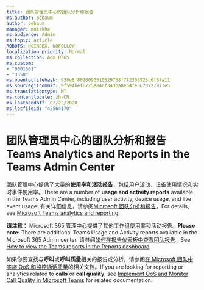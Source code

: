 ```yaml
---
title: 团队管理员中心的团队分析和报告
ms.author: pebaum
author: pebaum
manager: mnirkhe
ms.audience: Admin
ms.topic: article
ROBOTS: NOINDEX, NOFOLLOW
localization_priority: Normal
ms.collection: Adm_O365
ms.custom:
- "9001501"
- "3558"
ms.openlocfilehash: 938e8f8020090510529738f7f2308923c6f67a11
ms.sourcegitcommit: 9f594bef6725e846f343ba8eb4fe5620727971e5
ms.translationtype: MT
ms.contentlocale: zh-CN
ms.lasthandoff: 02/22/2020
ms.locfileid: "42564170"
---
```

# <a name="teams-analytics-and-reports-in-the-teams-admin-center"></a><span data-ttu-id="88bf8-102">团队管理员中心的团队分析和报告</span><span class="sxs-lookup"><span data-stu-id="88bf8-102">Teams Analytics and Reports in the Teams Admin Center</span></span>

<span data-ttu-id="88bf8-103">团队管理中心提供了大量的**使用率和活动报告**，包括用户活动、设备使用情况和实时事件使用率。</span><span class="sxs-lookup"><span data-stu-id="88bf8-103">There are a number of **usage and activity reports** available in the Teams Admin Center, including user activity, device usage, and live event usage.</span></span> <span data-ttu-id="88bf8-104">有关详细信息，请参阅[Microsoft 团队分析和报告](https://docs.microsoft.com/microsoftteams/teams-analytics-and-reports/teams-reporting-reference)。</span><span class="sxs-lookup"><span data-stu-id="88bf8-104">For details, see [Microsoft Teams analytics and reporting](https://docs.microsoft.com/microsoftteams/teams-analytics-and-reports/teams-reporting-reference).</span></span>

<span data-ttu-id="88bf8-105">**请注意：** Microsoft 365 管理中心提供了其他工作组使用率和活动报告。</span><span class="sxs-lookup"><span data-stu-id="88bf8-105">**Please note:** There are additional Teams Usage and Activity reports available in the Microsoft 365 Admin center.</span></span> <span data-ttu-id="88bf8-106">请参阅[如何在报告仪表板中查看团队报告](https://docs.microsoft.com/microsoftteams/teams-activity-reports#how-to-view-the-teams-reports-in-the-reports-dashboard)。</span><span class="sxs-lookup"><span data-stu-id="88bf8-106">See [How to view the Teams reports in the Reports dashboard](https://docs.microsoft.com/microsoftteams/teams-activity-reports#how-to-view-the-teams-reports-in-the-reports-dashboard).</span></span>

<span data-ttu-id="88bf8-107">如果你要查找与**呼叫**或**呼叫质量**相关的报告或分析，请参阅[在 Microsoft 团队中实施 QoS 和监控通话质量](https://docs.microsoft.com/microsoftteams/monitor-call-quality-qos)的相关文档。</span><span class="sxs-lookup"><span data-stu-id="88bf8-107">If you are looking for reporting or analytics related to **calls** or **call quality**, see [Implement QoS and Monitor Call Quality in Microsoft Teams](https://docs.microsoft.com/microsoftteams/monitor-call-quality-qos) for related documentation.</span></span>

